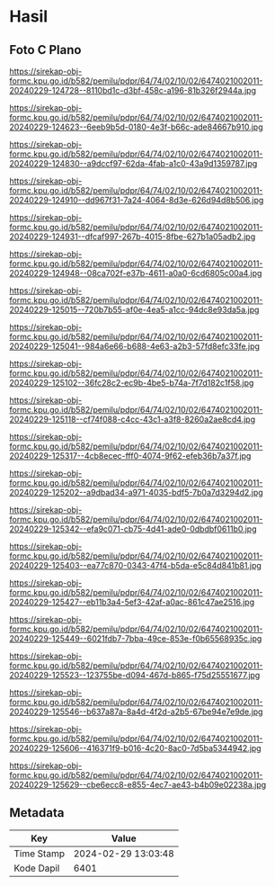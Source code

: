 # Hasil

## Foto C Plano

https://sirekap-obj-formc.kpu.go.id/b582/pemilu/pdpr/64/74/02/10/02/6474021002011-20240229-124728--8110bd1c-d3bf-458c-a196-81b326f2944a.jpg

https://sirekap-obj-formc.kpu.go.id/b582/pemilu/pdpr/64/74/02/10/02/6474021002011-20240229-124623--6eeb9b5d-0180-4e3f-b66c-ade84667b910.jpg

https://sirekap-obj-formc.kpu.go.id/b582/pemilu/pdpr/64/74/02/10/02/6474021002011-20240229-124830--a9dccf97-62da-4fab-a1c0-43a9d1359787.jpg

https://sirekap-obj-formc.kpu.go.id/b582/pemilu/pdpr/64/74/02/10/02/6474021002011-20240229-124910--dd967f31-7a24-4064-8d3e-626d94d8b506.jpg

https://sirekap-obj-formc.kpu.go.id/b582/pemilu/pdpr/64/74/02/10/02/6474021002011-20240229-124931--dfcaf997-267b-4015-8fbe-627b1a05adb2.jpg

https://sirekap-obj-formc.kpu.go.id/b582/pemilu/pdpr/64/74/02/10/02/6474021002011-20240229-124948--08ca702f-e37b-4611-a0a0-6cd6805c00a4.jpg

https://sirekap-obj-formc.kpu.go.id/b582/pemilu/pdpr/64/74/02/10/02/6474021002011-20240229-125015--720b7b55-af0e-4ea5-a1cc-94dc8e93da5a.jpg

https://sirekap-obj-formc.kpu.go.id/b582/pemilu/pdpr/64/74/02/10/02/6474021002011-20240229-125041--984a6e66-b688-4e63-a2b3-57fd8efc33fe.jpg

https://sirekap-obj-formc.kpu.go.id/b582/pemilu/pdpr/64/74/02/10/02/6474021002011-20240229-125102--36fc28c2-ec9b-4be5-b74a-7f7d182c1f58.jpg

https://sirekap-obj-formc.kpu.go.id/b582/pemilu/pdpr/64/74/02/10/02/6474021002011-20240229-125118--cf74f088-c4cc-43c1-a3f8-8260a2ae8cd4.jpg

https://sirekap-obj-formc.kpu.go.id/b582/pemilu/pdpr/64/74/02/10/02/6474021002011-20240229-125317--4cb8ecec-fff0-4074-9f62-efeb36b7a37f.jpg

https://sirekap-obj-formc.kpu.go.id/b582/pemilu/pdpr/64/74/02/10/02/6474021002011-20240229-125202--a9dbad34-a971-4035-bdf5-7b0a7d3294d2.jpg

https://sirekap-obj-formc.kpu.go.id/b582/pemilu/pdpr/64/74/02/10/02/6474021002011-20240229-125342--efa9c071-cb75-4d41-ade0-0dbdbf0611b0.jpg

https://sirekap-obj-formc.kpu.go.id/b582/pemilu/pdpr/64/74/02/10/02/6474021002011-20240229-125403--ea77c870-0343-47f4-b5da-e5c84d841b81.jpg

https://sirekap-obj-formc.kpu.go.id/b582/pemilu/pdpr/64/74/02/10/02/6474021002011-20240229-125427--eb11b3a4-5ef3-42af-a0ac-861c47ae2516.jpg

https://sirekap-obj-formc.kpu.go.id/b582/pemilu/pdpr/64/74/02/10/02/6474021002011-20240229-125449--6021fdb7-7bba-49ce-853e-f0b65568935c.jpg

https://sirekap-obj-formc.kpu.go.id/b582/pemilu/pdpr/64/74/02/10/02/6474021002011-20240229-125523--123755be-d094-467d-b865-f75d25551677.jpg

https://sirekap-obj-formc.kpu.go.id/b582/pemilu/pdpr/64/74/02/10/02/6474021002011-20240229-125546--b637a87a-8a4d-4f2d-a2b5-67be94e7e9de.jpg

https://sirekap-obj-formc.kpu.go.id/b582/pemilu/pdpr/64/74/02/10/02/6474021002011-20240229-125606--416371f9-b016-4c20-8ac0-7d5ba5344942.jpg

https://sirekap-obj-formc.kpu.go.id/b582/pemilu/pdpr/64/74/02/10/02/6474021002011-20240229-125629--cbe6ecc8-e855-4ec7-ae43-b4b09e02238a.jpg


## Metadata

| Key        | Value               |
| ---------- | ------------------- |
| Time Stamp | 2024-02-29 13:03:48 |
| Kode Dapil | 6401                |




